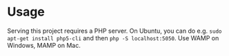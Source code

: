 # Usage

Serving this project requires a PHP server. On Ubuntu, you can do e.g. `sudo apt-get install php5-cli` and then `php -S localhost:5050`. Use WAMP on Windows, MAMP on Mac. 
